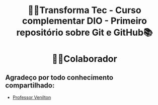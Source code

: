 <h1 align=center>👩‍💻Transforma Tec - Curso complementar DIO - Primeiro repositório sobre Git e GitHub📚</h1>


<h1 align=center>👩‍💻Colaborador</h1>

## Agradeço por todo conhecimento compartilhado:
- [Professor Venilton](https://github.com/falvojr)
